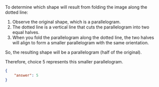 To determine which shape will result from folding the image along the dotted line:

1. Observe the original shape, which is a parallelogram.
2. The dotted line is a vertical line that cuts the parallelogram into two equal halves.
3. When you fold the parallelogram along the dotted line, the two halves will align to form a smaller parallelogram with the same orientation.

So, the resulting shape will be a parallelogram (half of the original).

Therefore, choice 5 represents this smaller parallelogram.

```json
{
    "answer": 5
}
```